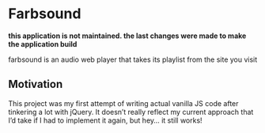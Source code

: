 # Farbsound
**this application is not maintained. the last changes were made to make the application build**

farbsound is an audio web player that takes its playlist from the site you visit

## Motivation

This project was my first attempt of writing actual vanilla JS code after tinkering a lot with jQuery. It
doesn’t really reflect my current approach that I’d take if I had to implement it again, but hey… it still works!
